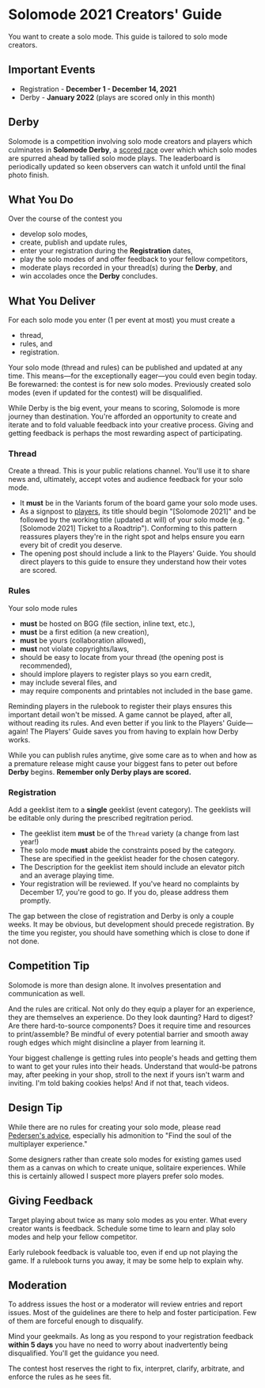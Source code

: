 # Solomode 2021 Creators' Guide
You want to create a solo mode.  This guide is tailored to solo mode creators.

## Important Events
* Registration - **December 1 - December 14, 2021**
* Derby - **January 2022** (plays are scored only in this month)

<!-- specify how time is being measured -->

## Derby
Solomode is a competition involving solo mode creators and players which culminates in **Solomode Derby**, a [scored race](./scoring-guide.md) over which which solo modes are spurred ahead by tallied solo mode plays.  The leaderboard is periodically updated so keen observers can watch it unfold until the final photo finish.

## What You Do
Over the course of the contest you
* develop solo modes,
* create, publish and update rules,
* enter your registration during the **Registration** dates,
* play the solo modes of and offer feedback to your fellow competitors,
* moderate plays recorded in your thread(s) during the **Derby**, and
* win accolades once the **Derby** concludes.

## What You Deliver
For each solo mode you enter (1 per event at most) you must create a
* thread,
* rules, and
* registration.

Your solo mode (thread and rules) can be published and updated at any time.  This means—for the exceptionally eager—you could even begin today.  Be forewarned: the contest is for new solo modes.  Previously created solo modes (even if updated for the contest) will be disqualified.

While Derby is the big event, your means to scoring, Solomode is more journey than destination.  You're afforded an opportunity to create and iterate and to fold valuable feedback into your creative process.  Giving and getting feedback is perhaps the most rewarding aspect of participating.

### Thread
Create a thread.  This is your public relations channel.  You'll use it to share news and, ultimately, accept votes and audience feedback for your solo mode.
* It **must** be in the Variants forum of the board game your solo mode uses.
* As a signpost to [players](https://gist.github.com/mlanza/87c496848d63a989b57e9d15a5f53795), its title should begin "[Solomode 2021]" and be followed by the working title (updated at will) of your solo mode (e.g. "[Solomode 2021] Ticket to a Roadtrip").  Conforming to this pattern reassures players they're in the right spot and helps ensure you earn every bit of credit you deserve.
* The opening post should include a link to the Players' Guide.  You should direct players to this guide to ensure they understand how their votes are scored.

### Rules
Your solo mode rules
* **must** be hosted on BGG (file section, inline text, etc.),
* **must** be a first edition (a new creation),
* **must** be yours (collaboration allowed),
* **must** not violate copyrights/laws,
* should be easy to locate from your thread (the opening post is recommended),
* should implore players to register plays so you earn credit,
* may include several files, and
* may require components and printables not included in the base game.

Reminding players in the rulebook to register their plays ensures this important detail won't be missed.  A game cannot be played, after all, without reading its rules.  And even better if you link to the Players' Guide—again!  The Players' Guide saves you from having to explain how Derby works.

While you can publish rules anytime, give some care as to when and how as a premature release might cause your biggest fans to peter out before **Derby** begins.  **Remember only Derby plays are scored.**

### Registration
Add a geeklist item to a __single__ geeklist (event category).  The geeklists will be editable only during the prescribed regitration period.
* The geeklist item **must** be of the `Thread` variety (a change from last year!)
* The solo mode **must** abide the constraints posed by the category.  These are specified in the geeklist header for the chosen category.
* The Description for the geeklist item should include an elevator pitch and an average playing time.
* Your registration will be reviewed.  If you've heard no complaints by December 17, you're good to go.  If you do, please address them promptly.

The gap between the close of registration and Derby is only a couple weeks.  It may be obvious, but development should precede registration.  By the time you register, you should have something which is close to done if not done.

## Competition Tip
Solomode is more than design alone.  It involves presentation and communication as well.

And the rules are critical.  Not only do they equip a player for an experience, they are themselves an experience.  Do they look daunting?  Hard to digest?  Are there hard-to-source components?  Does it require time and resources to print/assemble?  Be mindful of every potential barrier and smooth away rough edges which might disincline a player from learning it.

Your biggest challenge is getting rules into people's heads and getting them to want to get your rules into their heads.  Understand that would-be patrons may, after peeking in your shop, stroll to the next if yours isn't warm and inviting.  I'm told baking cookies helps!  And if not that, teach videos.

## Design Tip
While there are no rules for creating your solo mode, please read [Pedersen's advice](https://boardgamegeek.com/blogpost/37830/automa-approach-i-method-making-solitaire-modes-mu), especially his admonition to "Find the soul of the multiplayer experience."

Some designers rather than create solo modes for existing games used them as a canvas on which to create unique, solitaire experiences.  While this is certainly allowed I suspect more players prefer solo modes.

## Giving Feedback
Target playing about twice as many solo modes as you enter.  What every creator wants is feedback.  Schedule some time to learn and play solo modes and help your fellow competitor.

Early rulebook feedback is valuable too, even if end up not playing the game.  If a rulebook turns you away, it may be some help to explain why.

## Moderation
To address issues the host or a moderator will review entries and report issues.  Most of the guidelines are there to help and foster participation.  Few of them are forceful enough to disqualify.

Mind your geekmails.  As long as you respond to your registration feedback **within 5 days** you have no need to worry about inadvertently being disqualified.  You'll get the guidance you need.

The contest host reserves the right to fix, interpret, clarify, arbitrate, and enforce the rules as he sees fit.
